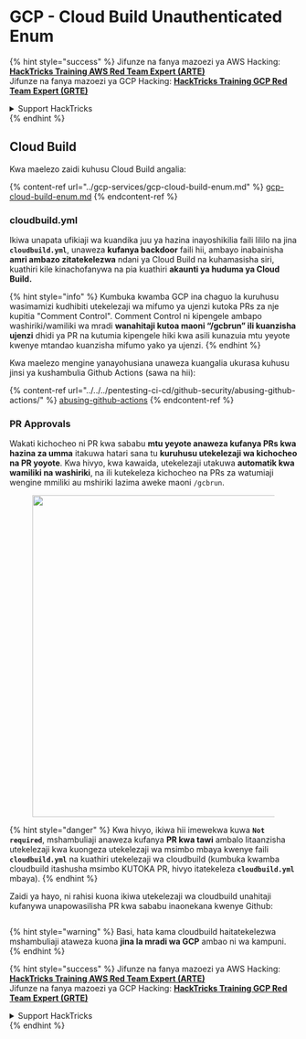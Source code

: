 # GCP - Cloud Build Unauthenticated Enum

{% hint style="success" %}
Jifunze na fanya mazoezi ya AWS Hacking:<img src="../../../.gitbook/assets/image (1) (1) (1) (1).png" alt="" data-size="line">[**HackTricks Training AWS Red Team Expert (ARTE)**](https://training.hacktricks.xyz/courses/arte)<img src="../../../.gitbook/assets/image (1) (1) (1) (1).png" alt="" data-size="line">\
Jifunze na fanya mazoezi ya GCP Hacking: <img src="../../../.gitbook/assets/image (2) (1).png" alt="" data-size="line">[**HackTricks Training GCP Red Team Expert (GRTE)**<img src="../../../.gitbook/assets/image (2) (1).png" alt="" data-size="line">](https://training.hacktricks.xyz/courses/grte)

<details>

<summary>Support HackTricks</summary>

* Angalia [**mpango wa usajili**](https://github.com/sponsors/carlospolop)!
* **Jiunge na** 💬 [**kikundi cha Discord**](https://discord.gg/hRep4RUj7f) au [**kikundi cha telegram**](https://t.me/peass) au **fuata** sisi kwenye **Twitter** 🐦 [**@hacktricks\_live**](https://twitter.com/hacktricks_live)**.**
* **Shiriki mbinu za hacking kwa kuwasilisha PRs kwa** [**HackTricks**](https://github.com/carlospolop/hacktricks) na [**HackTricks Cloud**](https://github.com/carlospolop/hacktricks-cloud) github repos.

</details>
{% endhint %}

## Cloud Build

Kwa maelezo zaidi kuhusu Cloud Build angalia:

{% content-ref url="../gcp-services/gcp-cloud-build-enum.md" %}
[gcp-cloud-build-enum.md](../gcp-services/gcp-cloud-build-enum.md)
{% endcontent-ref %}

### cloudbuild.yml

Ikiwa unapata ufikiaji wa kuandika juu ya hazina inayoshikilia faili lililo na jina **`cloudbuild.yml`**, unaweza **kufanya backdoor** faili hii, ambayo inabainisha **amri ambazo zitatekelezwa** ndani ya Cloud Build na kuhamasisha siri, kuathiri kile kinachofanywa na pia kuathiri **akaunti ya huduma ya Cloud Build.**

{% hint style="info" %}
Kumbuka kwamba GCP ina chaguo la kuruhusu wasimamizi kudhibiti utekelezaji wa mifumo ya ujenzi kutoka PRs za nje kupitia "Comment Control". Comment Control ni kipengele ambapo washiriki/wamiliki wa mradi **wanahitaji kutoa maoni “/gcbrun” ili kuanzisha ujenzi** dhidi ya PR na kutumia kipengele hiki kwa asili kunazuia mtu yeyote kwenye mtandao kuanzisha mifumo yako ya ujenzi.
{% endhint %}

Kwa maelezo mengine yanayohusiana unaweza kuangalia ukurasa kuhusu jinsi ya kushambulia Github Actions (sawa na hii):

{% content-ref url="../../../pentesting-ci-cd/github-security/abusing-github-actions/" %}
[abusing-github-actions](../../../pentesting-ci-cd/github-security/abusing-github-actions/)
{% endcontent-ref %}

### PR Approvals

Wakati kichocheo ni PR kwa sababu **mtu yeyote anaweza kufanya PRs kwa hazina za umma** itakuwa hatari sana tu **kuruhusu utekelezaji wa kichocheo na PR yoyote**. Kwa hivyo, kwa kawaida, utekelezaji utakuwa **automatik kwa wamiliki na washiriki**, na ili kutekeleza kichocheo na PRs za watumiaji wengine mmiliki au mshiriki lazima aweke maoni `/gcbrun`.

<figure><img src="../../../.gitbook/assets/image (339).png" alt="" width="563"><figcaption></figcaption></figure>

{% hint style="danger" %}
Kwa hivyo, ikiwa hii imewekwa kuwa **`Not required`**, mshambuliaji anaweza kufanya **PR kwa tawi** ambalo litaanzisha utekelezaji kwa kuongeza utekelezaji wa msimbo mbaya kwenye faili **`cloudbuild.yml`** na kuathiri utekelezaji wa cloudbuild (kumbuka kwamba cloudbuild itashusha msimbo KUTOKA PR, hivyo itatekeleza **`cloudbuild.yml`** mbaya).
{% endhint %}

Zaidi ya hayo, ni rahisi kuona ikiwa utekelezaji wa cloudbuild unahitaji kufanywa unapowasilisha PR kwa sababu inaonekana kwenye Github:

<figure><img src="../../../.gitbook/assets/image (340).png" alt=""><figcaption></figcaption></figure>

{% hint style="warning" %}
Basi, hata kama cloudbuild haitatekelezwa mshambuliaji ataweza kuona **jina la mradi wa GCP** ambao ni wa kampuni.
{% endhint %}

{% hint style="success" %}
Jifunze na fanya mazoezi ya AWS Hacking:<img src="../../../.gitbook/assets/image (1) (1) (1) (1).png" alt="" data-size="line">[**HackTricks Training AWS Red Team Expert (ARTE)**](https://training.hacktricks.xyz/courses/arte)<img src="../../../.gitbook/assets/image (1) (1) (1) (1).png" alt="" data-size="line">\
Jifunze na fanya mazoezi ya GCP Hacking: <img src="../../../.gitbook/assets/image (2) (1).png" alt="" data-size="line">[**HackTricks Training GCP Red Team Expert (GRTE)**<img src="../../../.gitbook/assets/image (2) (1).png" alt="" data-size="line">](https://training.hacktricks.xyz/courses/grte)

<details>

<summary>Support HackTricks</summary>

* Angalia [**mpango wa usajili**](https://github.com/sponsors/carlospolop)!
* **Jiunge na** 💬 [**kikundi cha Discord**](https://discord.gg/hRep4RUj7f) au [**kikundi cha telegram**](https://t.me/peass) au **fuata** sisi kwenye **Twitter** 🐦 [**@hacktricks\_live**](https://twitter.com/hacktricks_live)**.**
* **Shiriki mbinu za hacking kwa kuwasilisha PRs kwa** [**HackTricks**](https://github.com/carlospolop/hacktricks) na [**HackTricks Cloud**](https://github.com/carlospolop/hacktricks-cloud) github repos.

</details>
{% endhint %}
